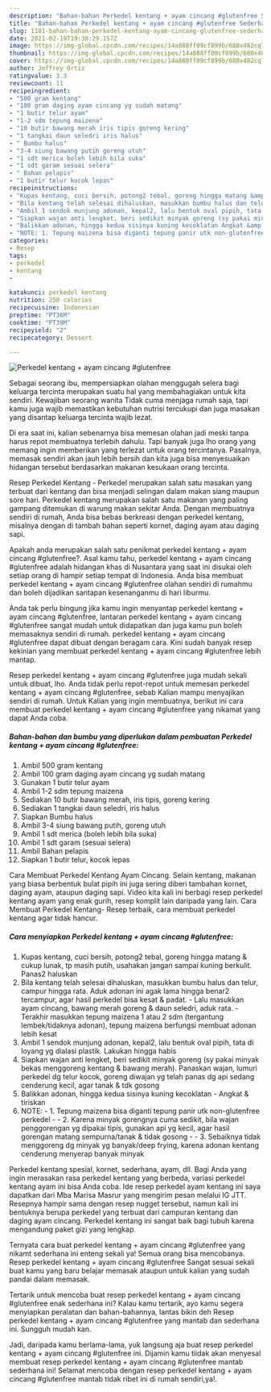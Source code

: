 ```yaml
---
description: "Bahan-bahan Perkedel kentang + ayam cincang #glutenfree Sederhana dan Mudah Dibuat"
title: "Bahan-bahan Perkedel kentang + ayam cincang #glutenfree Sederhana dan Mudah Dibuat"
slug: 1181-bahan-bahan-perkedel-kentang-ayam-cincang-glutenfree-sederhana-dan-mudah-dibuat
date: 2021-02-19T19:30:29.157Z
image: https://img-global.cpcdn.com/recipes/14a888ff09cf899b/680x482cq70/perkedel-kentang-ayam-cincang-glutenfree-foto-resep-utama.jpg
thumbnail: https://img-global.cpcdn.com/recipes/14a888ff09cf899b/680x482cq70/perkedel-kentang-ayam-cincang-glutenfree-foto-resep-utama.jpg
cover: https://img-global.cpcdn.com/recipes/14a888ff09cf899b/680x482cq70/perkedel-kentang-ayam-cincang-glutenfree-foto-resep-utama.jpg
author: Jeffrey Ortiz
ratingvalue: 3.3
reviewcount: 11
recipeingredient:
- "500 gram kentang"
- "100 gram daging ayam cincang yg sudah matang"
- "1 butir telur ayam"
- "1-2 sdm tepung maizena"
- "10 butir bawang merah iris tipis goreng kering"
- "1 tangkai daun seledri iris halus"
- " Bumbu halus"
- "3-4 siung bawang putih goreng utuh"
- "1 sdt merica boleh lebih bila suka"
- "1 sdt garam sesuai selera"
- " Bahan pelapis"
- "1 butir telur kocok lepas"
recipeinstructions:
- "Kupas kentang, cuci bersih, potong2 tebal, goreng hingga matang &amp; cukup lunak, tp masih putih, usahakan jangan sampai kuning berkulit. Panas2 haluskan"
- "Bila kentang telah selesai dihaluskan, masukkan bumbu halus dan telur, campur hingga rata. Aduk adonan ini agak lama hingga benar2 tercampur, agar hasil perkedel bisa kesat &amp; padat. Lalu masukkan ayam cincang, bawang merah goreng &amp; daun seledri, aduk rata. Terakhir masukkan tepung maizena 1 atau 2 sdm (tergantung lembek/tidaknya adonan), tepung maizena berfungsi membuat adonan lebih kesat"
- "Ambil 1 sendok munjung adonan, kepal2, lalu bentuk oval pipih, tata di loyang yg dialasi plastik. Lakukan hingga habis"
- "Siapkan wajan anti lengket, beri sedikit minyak goreng (sy pakai minyak bekas menggoreng kentang &amp; bawang merah). Panaskan wajan, lumuri perkedel dg telur kocok, goreng diwajan yg telah panas dg api sedang cenderung kecil, agar tanak &amp; tdk gosong"
- "Balikkan adonan, hingga kedua sisinya kuning kecoklatan Angkat &amp; tiriskan"
- "NOTE: 1. Tepung maizena bisa diganti tepung panir utk non-glutenfree perkedel  2. Karena minyak gorengnya cuma sedikit, bila wajan penggorengan yg dipakai tipis, gunakan api yg kecil, agar hasil gorengan matang sempurna/tanak &amp; tidak gosong  3. Sebaiknya tidak menggoreng dg minyak yg banyak/deep frying, karena adonan kentang cenderung menyerap banyak minyak"
categories:
- Resep
tags:
- perkedel
- kentang
- 

katakunci: perkedel kentang  
nutrition: 250 calories
recipecuisine: Indonesian
preptime: "PT36M"
cooktime: "PT39M"
recipeyield: "2"
recipecategory: Dessert

---
```



![Perkedel kentang + ayam cincang #glutenfree](https://img-global.cpcdn.com/recipes/14a888ff09cf899b/680x482cq70/perkedel-kentang-ayam-cincang-glutenfree-foto-resep-utama.jpg)

Sebagai seorang ibu, mempersiapkan olahan menggugah selera bagi keluarga tercinta merupakan suatu hal yang membahagiakan untuk kita sendiri. Kewajiban seorang  wanita Tidak cuma menjaga rumah saja, tapi kamu juga wajib memastikan kebutuhan nutrisi tercukupi dan juga masakan yang disantap keluarga tercinta wajib lezat.

Di era  saat ini, kalian sebenarnya bisa memesan olahan jadi meski tanpa harus repot membuatnya terlebih dahulu. Tapi banyak juga lho orang yang memang ingin memberikan yang terlezat untuk orang tercintanya. Pasalnya, memasak sendiri akan jauh lebih bersih dan kita juga bisa menyesuaikan hidangan tersebut berdasarkan makanan kesukaan orang tercinta. 

Resep Perkedel Kentang - Perkedel merupakan salah satu masakan yang terbuat dari kentang dan bisa menjadi selingan dalam makan siang maupun sore hari. Perkedel kentang merupakan salah satu makanan yang paling gampang ditemukan di warung makan sekitar Anda. Dengan membuatnya sendiri di rumah, Anda bisa bebas berkreasi dengan perkedel kentang, misalnya dengan di tambah bahan seperti kornet, daging ayam atau daging sapi.

Apakah anda merupakan salah satu penikmat perkedel kentang + ayam cincang #glutenfree?. Asal kamu tahu, perkedel kentang + ayam cincang #glutenfree adalah hidangan khas di Nusantara yang saat ini disukai oleh setiap orang di hampir setiap tempat di Indonesia. Anda bisa membuat perkedel kentang + ayam cincang #glutenfree olahan sendiri di rumahmu dan boleh dijadikan santapan kesenanganmu di hari liburmu.

Anda tak perlu bingung jika kamu ingin menyantap perkedel kentang + ayam cincang #glutenfree, lantaran perkedel kentang + ayam cincang #glutenfree sangat mudah untuk didapatkan dan juga kamu pun boleh memasaknya sendiri di rumah. perkedel kentang + ayam cincang #glutenfree dapat dibuat dengan beragam cara. Kini sudah banyak resep kekinian yang membuat perkedel kentang + ayam cincang #glutenfree lebih mantap.

Resep perkedel kentang + ayam cincang #glutenfree juga mudah sekali untuk dibuat, lho. Anda tidak perlu repot-repot untuk memesan perkedel kentang + ayam cincang #glutenfree, sebab Kalian mampu menyajikan sendiri di rumah. Untuk Kalian yang ingin membuatnya, berikut ini cara membuat perkedel kentang + ayam cincang #glutenfree yang nikamat yang dapat Anda coba.

<!--inarticleads1-->

##### Bahan-bahan dan bumbu yang diperlukan dalam pembuatan Perkedel kentang + ayam cincang #glutenfree:

1. Ambil 500 gram kentang
1. Ambil 100 gram daging ayam cincang yg sudah matang
1. Gunakan 1 butir telur ayam
1. Ambil 1-2 sdm tepung maizena
1. Sediakan 10 butir bawang merah, iris tipis, goreng kering
1. Sediakan 1 tangkai daun seledri, iris halus
1. Siapkan  Bumbu halus
1. Ambil 3-4 siung bawang putih, goreng utuh
1. Ambil 1 sdt merica (boleh lebih bila suka)
1. Ambil 1 sdt garam (sesuai selera)
1. Ambil  Bahan pelapis
1. Siapkan 1 butir telur, kocok lepas


Cara Membuat Perkedel Kentang Ayam Cincang. Selain kentang, makanan yang biasa berbentuk bulat pipih ini juga sering diberi tambahan kornet, daging ayam, ataupun daging sapi. Video kita kali ini berbagi resep perkedel kentang ayam yang enak gurih, resep komplit lain daripada yang lain. Cara Membuat Perkedel Kentang- Resep terbaik, cara membuat perkedel kentang agar tidak hancur. 

<!--inarticleads2-->

##### Cara menyiapkan Perkedel kentang + ayam cincang #glutenfree:

1. Kupas kentang, cuci bersih, potong2 tebal, goreng hingga matang &amp; cukup lunak, tp masih putih, usahakan jangan sampai kuning berkulit. Panas2 haluskan
1. Bila kentang telah selesai dihaluskan, masukkan bumbu halus dan telur, campur hingga rata. Aduk adonan ini agak lama hingga benar2 tercampur, agar hasil perkedel bisa kesat &amp; padat. - Lalu masukkan ayam cincang, bawang merah goreng &amp; daun seledri, aduk rata. - Terakhir masukkan tepung maizena 1 atau 2 sdm (tergantung lembek/tidaknya adonan), tepung maizena berfungsi membuat adonan lebih kesat
1. Ambil 1 sendok munjung adonan, kepal2, lalu bentuk oval pipih, tata di loyang yg dialasi plastik. Lakukan hingga habis
1. Siapkan wajan anti lengket, beri sedikit minyak goreng (sy pakai minyak bekas menggoreng kentang &amp; bawang merah). Panaskan wajan, lumuri perkedel dg telur kocok, goreng diwajan yg telah panas dg api sedang cenderung kecil, agar tanak &amp; tdk gosong
1. Balikkan adonan, hingga kedua sisinya kuning kecoklatan - Angkat &amp; tiriskan
1. NOTE: - 1. Tepung maizena bisa diganti tepung panir utk non-glutenfree perkedel -  - 2. Karena minyak gorengnya cuma sedikit, bila wajan penggorengan yg dipakai tipis, gunakan api yg kecil, agar hasil gorengan matang sempurna/tanak &amp; tidak gosong -  - 3. Sebaiknya tidak menggoreng dg minyak yg banyak/deep frying, karena adonan kentang cenderung menyerap banyak minyak


Perkedel kentang spesial, kornet, sederhana, ayam, dll. Bagi Anda yang ingin merasakan rasa perkedel kentang yang berbeda, variasi perkedel kentang ayam ini bisa Anda coba. Ide resep perkedel ayam kentang ini saya dapatkan dari Mba Marisa Masrur yang mengirim pesan melalui IG JTT. Resepnya hampir sama dengan resep nugget tersebut, namun kali ini bentuknya berupa perkedel yang terbuat dari campuran kentang dan daging ayam cincang. Perkedel kentang ini sangat baik bagi tubuh karena mengandung paket gizi yang lengkap. 

Ternyata cara buat perkedel kentang + ayam cincang #glutenfree yang nikamt sederhana ini enteng sekali ya! Semua orang bisa mencobanya. Resep perkedel kentang + ayam cincang #glutenfree Sangat sesuai sekali buat kamu yang baru belajar memasak ataupun untuk kalian yang sudah pandai dalam memasak.

Tertarik untuk mencoba buat resep perkedel kentang + ayam cincang #glutenfree enak sederhana ini? Kalau kamu tertarik, ayo kamu segera menyiapkan peralatan dan bahan-bahannya, lantas bikin deh Resep perkedel kentang + ayam cincang #glutenfree yang mantab dan sederhana ini. Sungguh mudah kan. 

Jadi, daripada kamu berlama-lama, yuk langsung aja buat resep perkedel kentang + ayam cincang #glutenfree ini. Dijamin kamu tiidak akan menyesal membuat resep perkedel kentang + ayam cincang #glutenfree mantab sederhana ini! Selamat mencoba dengan resep perkedel kentang + ayam cincang #glutenfree mantab tidak ribet ini di rumah sendiri,ya!.

